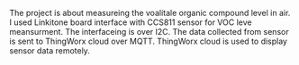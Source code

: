 The project is about measureing the voalitale organic compound level in air. I used Linkitone board interface with CCS811 sensor for VOC leve meansurment. The interfaceing is over I2C. The data collected from sensor is sent to ThingWorx cloud over MQTT. ThingWorx cloud is used to display sensor data remotely.
